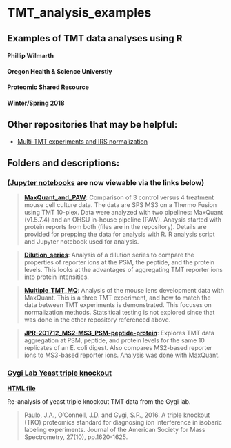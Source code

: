 # TMT_analysis_examples
## Examples of TMT data analyses using R
#### Phillip Wilmarth
#### Oregon Health & Science Universtiy
#### Proteomic Shared Resource
#### Winter/Spring 2018

## Other repositories that may be helpful:
* [Multi-TMT experiments and IRS normalization](https://github.com/pwilmart/IRS_normalization.git)

## Folders and descriptions:
### ([Jupyter notebooks](http://jupyter.org) are now viewable via the links below)
> **[MaxQuant_and_PAW](https://pwilmart.github.io/TMT_analysis_examples/KUR1502_MQ_PAW.html)**: Comparison of 3 control versus 4 treatment mouse cell culture data. The data are SPS MS3 on a Thermo Fusion using TMT 10-plex. Data were analyzed with two pipelines: MaxQuant (v1.5.7.4) and an OHSU in-house pipeline (PAW). Anaysis started with protein reports from both (files are in the repository). Details are provided for prepping the data for analysis with R. R analysis script and Jupyter notebook used for analysis.

> **[Dilution_series](https://pwilmart.github.io/TMT_analysis_examples/MAN1353_peptides_proteins.html)**: Analysis of a dilution series to compare the properties of reporter ions at the PSM, the peptide, and the protein levels. This looks at the advantages of aggregating TMT reporter ions into protein intensities.

> **[Multiple_TMT_MQ](https://pwilmart.github.io/TMT_analysis_examples/multiple_TMT_MQ.html)**: Analysis of the mouse lens development data with MaxQuant. This is a three TMT experiment, and how to match the data between TMT experiments is demonstrated. This focuses on normalization methods. Statsitical testing is not explored since that was done in the other repository referenced above.

> **[JPR-201712_MS2-MS3_PSM-peptide-protein](https://pwilmart.github.io/TMT_analysis_examples/MS2MS3_peptides_proteins.html)**: Explores TMT data aggregation at PSM, peptide, and protein levels for the same 10 replicates of an E. coli digest. Also compares MS2-based reporter ions to MS3-based reporter ions. Analysis was done with MaxQuant.

### [Gygi Lab Yeast triple knockout](https://github.com/pwilmart/Yeast_triple_KO_TMT)
**[HTML file](https://pwilmart.github.io/TMT_analysis_examples/Triple_KO.html)**

Re-analysis of yeast triple knockout TMT data from the Gygi lab.

> Paulo, J.A., O’Connell, J.D. and Gygi, S.P., 2016. A triple knockout (TKO) proteomics standard for diagnosing ion interference in isobaric labeling experiments. Journal of the American Society for Mass Spectrometry, 27(10), pp.1620-1625.
